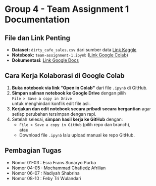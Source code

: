 # Group 4 - Team Assignment 1 Documentation

## File dan Link Penting
- **Dataset:** `dirty_cafe_sales.csv`
   dari sumber data [Link Kaggle](https://www.kaggle.com/datasets/ahmedmohamed2003/cafe-sales-dirty-data-for-cleaning-training)
- **Notebook:** `team-assignment-1.ipynb` ([Link Google Colab]([https://colab.research.google.com/drive/1zLDL0Ywm-uBOVU6WeHgkVb1EveOtvbHc#scrollTo=6pEvQ1X2_oyl](https://colab.research.google.com/drive/1Tkt4YT0d5nMjH_pdyWq6l8VrdTFMFlDC?usp=sharing)))
- **Dokumentasi:** [Link Google Docs](https://docs.google.com/document/d/15tUm2L-_dYIoUnrM9JdHlxuQYi-dJZ1s/edit)

## Cara Kerja Kolaborasi di Google Colab
1. **Buka notebook via link "Open in Colab"** dari file `.ipynb` di GitHub.  
2. **Simpan salinan notebook ke Google Drive** dengan pilih  
   `File > Save a copy in Drive`  
   untuk menghindari konflik edit file asli.  
3. **Kerjakan dan edit notebook secara pribadi secara bergantian** agar setiap perubahan tersimpan dengan rapi.  
4. Setelah selesai, **simpan hasil kerja ke GitHub** dengan:  
   - `File > Save a copy in GitHub` (pilih repo dan branch),  
   atau  
   - Download file `.ipynb` lalu upload manual ke repo GitHub.

## Pembagian Tugas
- Nomor 01-03   : Esra Frans Sunaryo Purba
- Nomor 04-05   : Mochammad Chafiedz Afrilian
- Nomor 06-07   : Nadiyah Shabrina
- Nomor 08-10   : Feby Tri Wulandari
